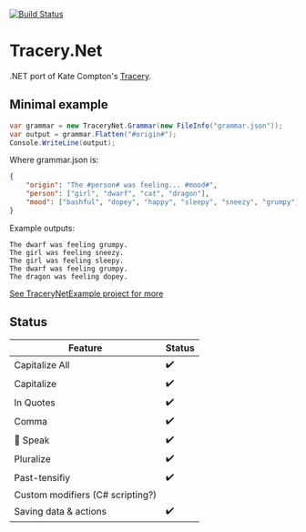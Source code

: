 [![Build Status](https://travis-ci.org/josh-perry/Tracery.Net.svg?branch=master)](https://travis-ci.org/josh-perry/Tracery.Net)

# Tracery.Net
.NET port of Kate Compton's [Tracery](https://github.com/galaxykate/tracery).

## Minimal example
```cs
var grammar = new TraceryNet.Grammar(new FileInfo("grammar.json"));
var output = grammar.Flatten("#origin#");
Console.WriteLine(output);
```

Where grammar.json is:
```json
{
    "origin": "The #person# was feeling... #mood#",
    "person": ["girl", "dwarf", "cat", "dragon"],
    "mood": ["bashful", "dopey", "happy", "sleepy", "sneezy", "grumpy"]
}
```

Example outputs: 
```
The dwarf was feeling grumpy.
The girl was feeling sneezy.
The girl was feeling sleepy.
The dwarf was feeling grumpy.
The dragon was feeling dopey.
```

[See TraceryNetExample project for more](TraceryNetExample/Program.cs)

## Status
| Feature                           | Status                   |
|-----------------------------------|--------------------------|
| Capitalize All                    | :heavy_check_mark:       |
| Capitalize                        | :heavy_check_mark:       |
| In Quotes                         | :heavy_check_mark:       |
| Comma                             | :heavy_check_mark:       |
| :honeybee: Speak                  | :heavy_check_mark:       |
| Pluralize                         | :heavy_check_mark:       |
| Past-tensifiy                     | :heavy_check_mark:       |
| Custom modifiers (C# scripting?)  |                          |
| Saving data & actions             | :heavy_check_mark:       |
